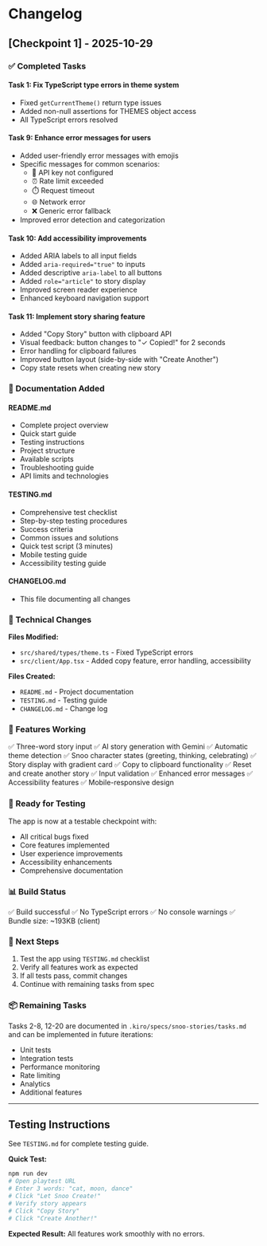# Changelog

## [Checkpoint 1] - 2025-10-29

### ✅ Completed Tasks

#### Task 1: Fix TypeScript type errors in theme system
- Fixed `getCurrentTheme()` return type issues
- Added non-null assertions for THEMES object access
- All TypeScript errors resolved

#### Task 9: Enhance error messages for users
- Added user-friendly error messages with emojis
- Specific messages for common scenarios:
  - 🔑 API key not configured
  - ⏰ Rate limit exceeded
  - ⏱️ Request timeout
  - 🌐 Network error
  - ❌ Generic error fallback
- Improved error detection and categorization

#### Task 10: Add accessibility improvements
- Added ARIA labels to all input fields
- Added `aria-required="true"` to inputs
- Added descriptive `aria-label` to all buttons
- Added `role="article"` to story display
- Improved screen reader experience
- Enhanced keyboard navigation support

#### Task 11: Implement story sharing feature
- Added "Copy Story" button with clipboard API
- Visual feedback: button changes to "✓ Copied!" for 2 seconds
- Error handling for clipboard failures
- Improved button layout (side-by-side with "Create Another")
- Copy state resets when creating new story

### 📝 Documentation Added

#### README.md
- Complete project overview
- Quick start guide
- Testing instructions
- Project structure
- Available scripts
- Troubleshooting guide
- API limits and technologies

#### TESTING.md
- Comprehensive test checklist
- Step-by-step testing procedures
- Success criteria
- Common issues and solutions
- Quick test script (3 minutes)
- Mobile testing guide
- Accessibility testing guide

#### CHANGELOG.md
- This file documenting all changes

### 🔧 Technical Changes

**Files Modified:**
- `src/shared/types/theme.ts` - Fixed TypeScript errors
- `src/client/App.tsx` - Added copy feature, error handling, accessibility

**Files Created:**
- `README.md` - Project documentation
- `TESTING.md` - Testing guide
- `CHANGELOG.md` - Change log

### 🎯 Features Working

✅ Three-word story input
✅ AI story generation with Gemini
✅ Automatic theme detection
✅ Snoo character states (greeting, thinking, celebrating)
✅ Story display with gradient card
✅ Copy to clipboard functionality
✅ Reset and create another story
✅ Input validation
✅ Enhanced error messages
✅ Accessibility features
✅ Mobile-responsive design

### 🧪 Ready for Testing

The app is now at a testable checkpoint with:
- All critical bugs fixed
- Core features implemented
- User experience improvements
- Accessibility enhancements
- Comprehensive documentation

### 📊 Build Status

✅ Build successful
✅ No TypeScript errors
✅ No console warnings
✅ Bundle size: ~193KB (client)

### 🚀 Next Steps

1. Test the app using `TESTING.md` checklist
2. Verify all features work as expected
3. If all tests pass, commit changes
4. Continue with remaining tasks from spec

### 📦 Remaining Tasks

Tasks 2-8, 12-20 are documented in `.kiro/specs/snoo-stories/tasks.md` and can be implemented in future iterations:
- Unit tests
- Integration tests
- Performance monitoring
- Rate limiting
- Analytics
- Additional features

---

## Testing Instructions

See `TESTING.md` for complete testing guide.

**Quick Test:**
```bash
npm run dev
# Open playtest URL
# Enter 3 words: "cat, moon, dance"
# Click "Let Snoo Create!"
# Verify story appears
# Click "Copy Story"
# Click "Create Another!"
```

**Expected Result:** All features work smoothly with no errors.
